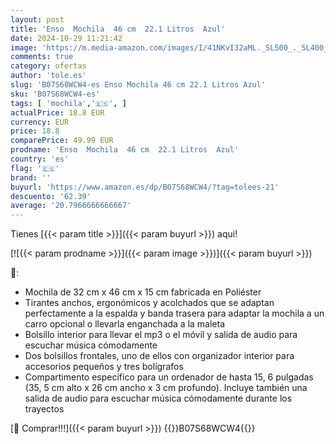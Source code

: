 ```yaml
---
layout: post
title: 'Enso  Mochila  46 cm  22.1 Litros  Azul'
date: 2024-10-29 11:21:42
image: 'https://m.media-amazon.com/images/I/41NKvI32aML._SL500_._SL400_.jpg'
comments: true
category: ofertas
author: 'tole.es'
slug: 'B07S68WCW4-es Enso Mochila 46 cm 22.1 Litros Azul'
sku: 'B07S68WCW4-es'
tags: [ 'mochila','🇪🇸', ]
actualPrice: 18.8 EUR
currency: EUR
price: 18.8
comparePrice: 49.99 EUR
prodname: 'Enso  Mochila  46 cm  22.1 Litros  Azul'
country: 'es'
flag: '🇪🇸'
brand: ''
buyurl: 'https://www.amazon.es/dp/B07S68WCW4/?tag=tolees-21'
descuento: '62.39'
average: '20.7966666666667'
---
```


Tienes [{{< param title >}}]({{< param buyurl >}}) aqui!

[![{{< param prodname >}}]({{< param image >}})]({{< param buyurl >}})

🔎:

- Mochila de 32 cm x 46 cm x 15 cm fabricada en Poliéster
- Tirantes anchos, ergonómicos y acolchados que se adaptan perfectamente a la espalda y banda trasera para adaptar la mochila a un carro opcional o llevarla enganchada a la maleta
- Bolsillo interior para llevar el mp3 o el móvil y salida de audio para escuchar música cómodamente
- Dos bolsillos frontales, uno de ellos con organizador interior para accesorios pequeños y tres bolígrafos
- Compartimento específico para un ordenador de hasta 15, 6 pulgadas (35, 5 cm alto x 26 cm ancho x 3 cm profundo). Incluye también una salida de audio para escuchar música cómodamente durante los trayectos

[🛒 Comprar!!!]({{< param buyurl >}})
{{<world>}}B07S68WCW4{{</world>}}
